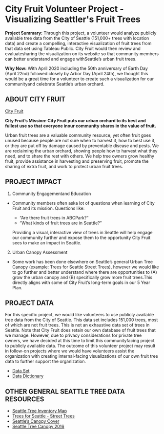 # City Fruit Volunteer Project - Visualizing Seattler's Fruit Trees

**Project Summary:** Through this project, a volunteer would analyze publicly available tree data from the City of Seattle (151,000+ trees with location data) and create a compelling, interactive visualization of fruit trees from that data set using Tableau Public. City Fruit would then review and evaluatesharing the visualization on its website so that community members can better understand and engage withSeattle’s urban fruit trees.

**Why Now:** With April 2020 including the 50th anniversary of Earth Day (April 22nd) followed closely by Arbor Day (April 24th), we thought this would be a great time for a volunteer to create such a visualization for our communityand celebrate Seattle’s urban orchard.

## ABOUT CITY FRUIT

[City Fruit](https://cityfruit.org/)

**City Fruit’s Mission: City Fruit puts our urban orchard to its best and fullest use so that everyone inour community shares in the value of fruit.**

Urban fruit trees are a valuable community resource, yet often fruit goes unused because people are not sure when to harvest it, how to best use it, or they are put off by damage caused by preventable disease and pests. We are reclaiming the urban orchard, showing people how to harvest what they need, and to share the rest with others. We help tree owners grow healthy fruit, provide assistance in harvesting and preserving fruit, promote the sharing of extra fruit, and work to protect urban fruit trees.

## PROJECT IMPACT

1. Community Engagementand Education
  * Community members often aska lot of questions when learning of City Fruit and its mission. Questions like:
    * “Are there fruit trees in ABCPark?”
    * “What kinds of fruit trees are in Seattle?”
    
    Providing a visual, interactive view of trees in Seattle will help engage our community further and expose them to the opportunity City Fruit sees to make an impact in Seattle.
2. Urban Canopy Assessment
  * Some work has been done elsewhere on Seattle’s general Urban Tree Canopy (example: Trees for Seattle Street Trees), however we would like to go further and better understand where there are opportunities to (A) grow the urban canopy and (B) specifically grow more fruit trees.This directly aligns with some of City Fruit’s long-term goals in our 5 Year Plan.
  
## PROJECT DATA  

For this specific project, we would like volunteers to use publicly available tree data from the City of Seattle. This data set includes 151,000 trees, most of which are not fruit trees. This is not an exhaustive data set of trees in Seattle.  Note that City Fruit does retain our own database of fruit trees that we manage. However, due to privacy considerations for private tree owners, we have decided at this time to limit this communityfacing project to publicly available data. The outcome of this volunteer project may result in follow-on projects where we would have volunteers assist the organization with creating internal-facing visualizations of our own fruit tree data to further support the organization.

* [Data Set](https://data-seattlecitygis.opendata.arcgis.com/datasets/trees)
* [Data Dictionary](https://www.seattle.gov/Documents/Departments/SDOT/GIS/Trees_OD.pdf)

## OTHER GENERAL SEATTLE TREE DATA RESOURCES 

* [Seattle Tree Inventory Map](http://www.seattle.gov/transportation/projects-andprograms/programs/trees-and-landscaping-program/seattle-tree-inventory-map)
* [Trees for Seattle - Street Trees](http://seattlecitygis.maps.arcgis.com/apps/MapSeries/index.html?appid=a7072ffa326c4ef39a0f031961ebace6)
* [Seattle’s Canopy Cover](http://www.seattle.gov/trees/management/canopy-cover)
* [Seattle Tree Canopy 2016](http://data-seattlecitygis.opendata.arcgis.com/datasets/tree-canopy2016)
